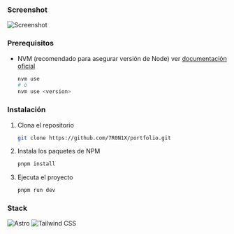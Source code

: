 ### Screenshot

![Screenshot](https://github.com/7R0N1X/portfolio/assets/92642223/482a77bf-b86c-4311-a1e8-8e65a23d2cc5)


### Prerequisitos

- NVM (recomendado para asegurar versión de Node) ver [documentación oficial](https://github.com/nvm-sh/nvm?tab=readme-ov-file#installing-and-updating)

  ```sh
  nvm use
  # o
  nvm use <version>
  ```

### Instalación

1. Clona el repositorio

   ```sh
   git clone https://github.com/7R0N1X/portfolio.git
   ```

2. Instala los paquetes de NPM

   ```sh
   pnpm install
   ```

3. Ejecuta el proyecto

   ```sh
   pnpm run dev
   ```

### Stack

![Astro](https://img.shields.io/badge/-Astro-333333?style=flat&logo=Astro)
![Tailwind CSS](https://img.shields.io/badge/-Tailwind_CSS-333333?style=flat&logo=tailwind-css&logoColor=38B2AC)
